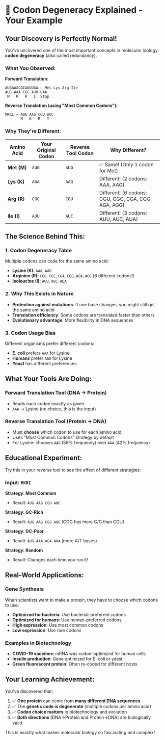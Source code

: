 # 🧬 Codon Degeneracy Explained - Your Example

## Your Discovery is Perfectly Normal!

You've uncovered one of the most important concepts in molecular biology: **codon degeneracy** (also called redundancy).

### What You Observed:

**Forward Translation:**
```
AUGAAACGCAUUUAA → Met-Lys-Arg-Ile
AUG AAA CGC AUU UAA
 M   K   R   I  Stop
```

**Reverse Translation (using "Most Common Codons"):**
```
MKRI → AUG AAG CGU AUC
       M   K   R   I
```

### Why They're Different:

| Amino Acid | Your Original Codon | Reverse Tool Codon | Why Different? |
|------------|--------------------|--------------------|----------------|
| **Met (M)** | `AUG` | `AUG` | ✅ Same! (Only 1 codon for Met) |
| **Lys (K)** | `AAA` | `AAG` | Different! (2 codons: AAA, AAG) |
| **Arg (R)** | `CGC` | `CGU` | Different! (6 codons: CGU, CGC, CGA, CGG, AGA, AGG) |
| **Ile (I)** | `AUU` | `AUC` | Different! (3 codons: AUU, AUC, AUA) |

## The Science Behind This:

### 1. **Codon Degeneracy Table**
Multiple codons can code for the same amino acid:

- **Lysine (K)**: `AAA`, `AAG`
- **Arginine (R)**: `CGU`, `CGC`, `CGA`, `CGG`, `AGA`, `AGG` (6 different codons!)
- **Isoleucine (I)**: `AUU`, `AUC`, `AUA`

### 2. **Why This Exists in Nature**
- **Protection against mutations**: If one base changes, you might still get the same amino acid
- **Translation efficiency**: Some codons are translated faster than others
- **Evolutionary advantage**: More flexibility in DNA sequences

### 3. **Codon Usage Bias**
Different organisms prefer different codons:
- **E. coli** prefers `AAA` for Lysine
- **Humans** prefer `AAG` for Lysine
- **Yeast** has different preferences

## What Your Tools Are Doing:

### **Forward Translation Tool** (DNA → Protein)
- Reads each codon exactly as given
- `AAA` → Lysine (no choice, this is the input)

### **Reverse Translation Tool** (Protein → DNA)
- Must **choose** which codon to use for each amino acid
- Uses "Most Common Codons" strategy by default
- For Lysine: chooses `AAG` (58% frequency) over `AAA` (42% frequency)

## Educational Experiment:

Try this in your reverse tool to see the effect of different strategies:

### Input: `MKRI`

**Strategy: Most Common**
- Result: `AUG AAG CGU AUC`

**Strategy: GC-Rich** 
- Result: `AUG AAG CGG AUC` (CGG has more G/C than CGU)

**Strategy: GC-Poor**
- Result: `AUG AAA AGA AUA` (more A/T bases)

**Strategy: Random**
- Result: Changes each time you run it!

## Real-World Applications:

### **Gene Synthesis**
When scientists want to make a protein, they have to choose which codons to use:
- **Optimized for bacteria**: Use bacterial-preferred codons
- **Optimized for humans**: Use human-preferred codons
- **High expression**: Use most common codons
- **Low expression**: Use rare codons

### **Examples in Biotechnology**
- **COVID-19 vaccines**: mRNA was codon-optimized for human cells
- **Insulin production**: Gene optimized for E. coli or yeast
- **Green fluorescent protein**: Often re-coded for different hosts

## Your Learning Achievement:

You've discovered that:
1. ✅ **One protein** can come from **many different DNA sequences**
2. ✅ The **genetic code is degenerate** (multiple codons per amino acid)
3. ✅ **Codon choice matters** in biotechnology and evolution
4. ✅ **Both directions** (DNA→Protein and Protein→DNA) are biologically valid

This is exactly what makes molecular biology so fascinating and complex!